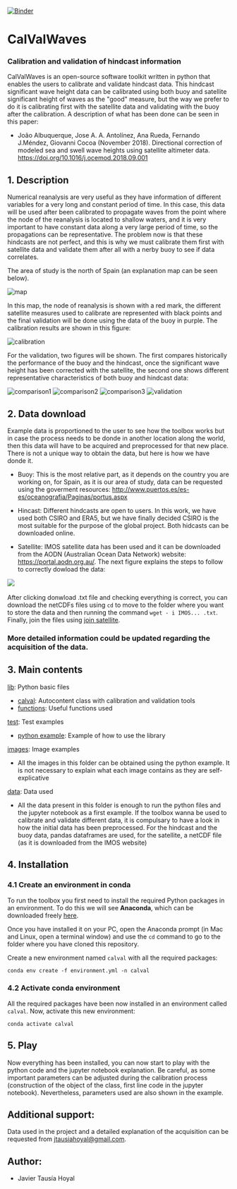 [![Binder](https://mybinder.org/badge_logo.svg)](https://mybinder.org/v2/gh/javitausia/CalValWaves/master)

# CalValWaves 

### Calibration and validation of hindcast information

CalValWaves is an open-source software toolkit written in python that enables the users to calibrate and validate hindcast data. This hindcast significant wave height data can be calibrated using both buoy and satellite significant height of waves as the "good" measure, but the way we prefer to do it is calibrating first with the satellite data and validating with the buoy after the calibration. A description of what has been done can be seen in this paper:

* João Albuquerque, Jose A. A. Antolínez, Ana Rueda, Fernando J.Méndez, Giovanni Cocoa (November 2018). Directional correction of modeled sea and swell wave heights using satellite altimeter data. https://doi.org/10.1016/j.ocemod.2018.09.001

## 1. Description

Numerical reanalysis are very useful as they have information of different variables for a very long and constant period of time. In this case, this data will be used after been calibrated to propagate waves from the point where the node of the reanalysis is located to shallow waters, and it is very important to have constant data along a very large period of time, so the propagations can be representative. The problem now is that these hindcasts are not perfect, and this is why we must calibrate them first with satellite data and validate them after all with a nerby buoy to see if data correlates.

The area of study is the north of Spain (an explanation map can be seen below).

![map](/images/mapa-resumen.png)

In this map, the node of reanalysis is shown with a red mark, the different satellite measures used to calibrate are represented with black points and the final validation will be done using the data of the buoy in purple. The calibration results are shown in this figure:

![calibration](/images/calibration-satellite.png)

For the validation, two figures will be shown. The first compares historically the performance of the buoy and the hindcast, once the significant wave height has been corrected with the satellite, the second one shows different representative characteristics of both buoy and hindcast data:

![comparison1](/images/comparison-satcorr-2006.png)
![comparison2](/images/comparison-satcorr-2007.png)
![comparison3](/images/comparison-satcorr-2008.png)
![validation](/images/validation-satellite.png)

## 2. Data download

Example data is proportioned to the user to see how the toolbox works but in case the process needs to be donde in another location along the world, then this data will have to be acquired and preprocessed for that new place. There is not a unique way to obtain the data, but here is how we have donde it.

- Buoy: This is the most relative part, as it depends on the country you are working on, for Spain, as it is our area of study, data can be requested using the goverment resources: http://www.puertos.es/es-es/oceanografia/Paginas/portus.aspx

- Hincast: Different hindcasts are open to users. In this work, we have used both CSIRO and ERA5, but we have finally decided CSIRO is the most suitable for the purpose of the global project. Both hidcasts can be downloaded online.

- Satellite: IMOS satellite data has been used and it can be downloaded from the AODN (Australian Ocean Data Network) website: https://portal.aodn.org.au/. The next figure explains the steps to follow to correctly dowload the data:

![](https://github.com/javitausia/CalValWaves/blob/master/data/satellite/steps.png)
<img src="https://github.com/javitausia/CalValWaves/blob/master/data/satellite/steps.png" width="10">

After clicking donwload .txt file and checking everything is correct, you can download the netCDFs files using `cd` to move to the folder where you want to store the data and then running the command `wget - i IMOS... .txt`. Finally, join the files using [join satellite](/data/satellite/extract_satellite.py).

### More detailed information could be updated regarding the acquisition of the data.

## 3. Main contents

[lib](./lib/): Python basic files 
- [calval](./lib/calval.py): Autocontent class with calibration and validation tools
- [functions](./lib/functions.py): Useful functions used

[test](./tests/): Test examples
- [python example](./tests/example_01.py): Example of how to use the library

[images](./images/): Image examples
- All the images in this folder can be obtained using the python example. It is not necessary to explain what each image contains as they are self-explicative

[data](./data/): Data used
- All the data present in this folder is enough to run the python files and the jupyter notebook as a first example. If the toolbox wanna be used to calibrate and validate different data, it is compulsary to have a look in how the initial data has been preprocessed. For the hindcast and the buoy data, pandas dataframes are used, for the satellite, a netCDF file (as it is downloaded from the IMOS website)

## 4. Installation

### 4.1 Create an environment in conda

To run the toolbox you first need to install the required Python packages in an environment. To do this we will see **Anaconda**, which can be downloaded freely [here](https://www.anaconda.com/download/).

Once you have installed it on your PC, open the Anaconda prompt (in Mac and Linux, open a terminal window) and use the `cd` command to go to the folder where you have cloned this repository.

Create a new environment named `calval` with all the required packages:

```
conda env create -f environment.yml -n calval
```
### 4.2 Activate conda environment

All the required packages have been now installed in an environment called `calval`. Now, activate this new environment:

```
conda activate calval
```

## 5. Play

Now everything has been installed, you can now start to play with the python code and the jupyter notebook explanation. Be careful, as some important parameters can be adjusted during the calibration process (construction of the object of the class, first line code in the jupyter notebook). Nevertheless, parameters used are also shown in the example.

## Additional support:

Data used in the project and a detailed explanation of the acquisition can be requested from jtausiahoyal@gmail.com.

## Author:

* Javier Tausía Hoyal
